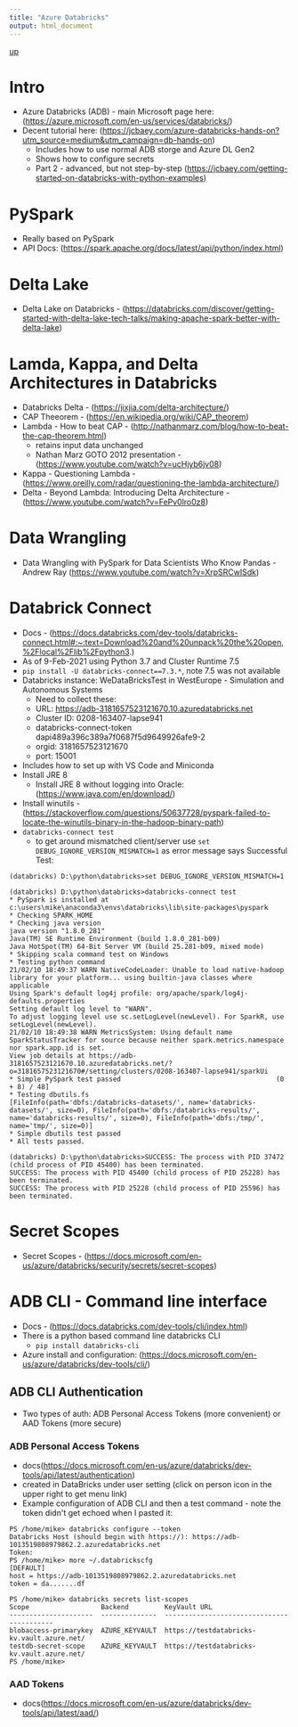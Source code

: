 ```yaml
---
title: "Azure Databricks"
output: html_document
---
```

[up](https://mikewise2718.github.io/markdowndocs/)

# Intro
- Azure Databricks (ADB) - main Microsoft page here: (https://azure.microsoft.com/en-us/services/databricks/)
- Decent tutorial here: (https://jcbaey.com/azure-databricks-hands-on?utm_source=medium&utm_campaign=db-hands-on)
  - Includes how to use normal ADB storge and Azure DL Gen2 
  - Shows how to configure secrets
  - Part 2 - advanced, but not step-by-step (https://jcbaey.com/getting-started-on-databricks-with-python-examples)

# PySpark
- Really based on PySpark
- API Docs: (https://spark.apache.org/docs/latest/api/python/index.html)


# Delta Lake
- Delta Lake on Databricks - (https://databricks.com/discover/getting-started-with-delta-lake-tech-talks/making-apache-spark-better-with-delta-lake)


# Lamda, Kappa, and Delta Architectures in Databricks
- Databricks Delta - (https://jixjia.com/delta-architecture/)
- CAP Theeorem - (https://en.wikipedia.org/wiki/CAP_theorem) 
- Lambda - How to beat CAP - (http://nathanmarz.com/blog/how-to-beat-the-cap-theorem.html)
  - retains input data unchanged
  - Nathan Marz GOTO 2012 presentation - (https://www.youtube.com/watch?v=ucHjyb6jv08)
- Kappa - Questioning Lambda - (https://www.oreilly.com/radar/questioning-the-lambda-architecture/)
- Delta - Beyond Lambda: Introducing Delta Architecture - (https://www.youtube.com/watch?v=FePv0lro0z8)


#  Data Wrangling
- Data Wrangling with PySpark for Data Scientists Who Know Pandas - Andrew Ray (https://www.youtube.com/watch?v=XrpSRCwISdk)


# Databrick Connect
- Docs - (https://docs.databricks.com/dev-tools/databricks-connect.html#:~:text=Download%20and%20unpack%20the%20open,%2Flocal%2Flib%2Fpython3.)
- As of 9-Feb-2021 using Python 3.7 and Cluster Runtime 7.5
- `pip install -U databricks-connect==7.3.*`, note 7.5 was not available
- Databricks instance: WeDataBricksTest in WestEurope - Simulation and Autonomous Systems
    - Need to collect these:
    - URL: https://adb-3181657523121670.10.azuredatabricks.net
    - Cluster ID: 0208-163407-lapse941
    - databricks-connect-token dapi489a396c389a7f0687f5d9649926afe9-2
    - orgid: 3181657523121670
    - port: 15001
- Includes how to set up with VS Code and Miniconda
- Install JRE 8
  - Install JRE  8 without logging into Oracle: (https://www.java.com/en/download/)
- Install winutils - (https://stackoverflow.com/questions/50637728/pyspark-failed-to-locate-the-winutils-binary-in-the-hadoop-binary-path)
- `databricks-connect test`
    - to get around mismatched client/server use `set DEBUG_IGNORE_VERSION_MISMATCH=1` as error message says
Successful Test:
```
(databricks) D:\python\databricks>set DEBUG_IGNORE_VERSION_MISMATCH=1

(databricks) D:\python\databricks>databricks-connect test
* PySpark is installed at c:\users\mike\anaconda3\envs\databricks\lib\site-packages\pyspark
* Checking SPARK_HOME
* Checking java version
java version "1.8.0_281"
Java(TM) SE Runtime Environment (build 1.8.0_281-b09)
Java HotSpot(TM) 64-Bit Server VM (build 25.281-b09, mixed mode)
* Skipping scala command test on Windows
* Testing python command
21/02/10 18:49:37 WARN NativeCodeLoader: Unable to load native-hadoop library for your platform... using builtin-java classes where applicable
Using Spark's default log4j profile: org/apache/spark/log4j-defaults.properties
Setting default log level to "WARN".
To adjust logging level use sc.setLogLevel(newLevel). For SparkR, use setLogLevel(newLevel).
21/02/10 18:49:38 WARN MetricsSystem: Using default name SparkStatusTracker for source because neither spark.metrics.namespace nor spark.app.id is set.
View job details at https://adb-3181657523121670.10.azuredatabricks.net/?o=3181657523121670#/setting/clusters/0208-163407-lapse941/sparkUi
* Simple PySpark test passed                                       (0 + 8) / 48]
* Testing dbutils.fs
[FileInfo(path='dbfs:/databricks-datasets/', name='databricks-datasets/', size=0), FileInfo(path='dbfs:/databricks-results/', name='databricks-results/', size=0), FileInfo(path='dbfs:/tmp/', name='tmp/', size=0)]
* Simple dbutils test passed
* All tests passed.

(databricks) D:\python\databricks>SUCCESS: The process with PID 37472 (child process of PID 45400) has been terminated.
SUCCESS: The process with PID 45400 (child process of PID 25228) has been terminated.
SUCCESS: The process with PID 25228 (child process of PID 25596) has been terminated.
```

# Secret Scopes  
- Secret Scopes - (https://docs.microsoft.com/en-us/azure/databricks/security/secrets/secret-scopes)

# ADB CLI - Command line interface
- Docs - (https://docs.databricks.com/dev-tools/cli/index.html)
- There is a python based command line databricks CLI 
  - `pip install databricks-cli`
- Azure install and configuration: (https://docs.microsoft.com/en-us/azure/databricks/dev-tools/cli/)

## ADB CLI Authentication
- Two types of auth: ADB Personal Access Tokens (more convenient) or AAD Tokens (more secure)

### ADB Personal Access Tokens 
- docs(https://docs.microsoft.com/en-us/azure/databricks/dev-tools/api/latest/authentication)
- created in DataBricks under user setting (click on person icon in the upper right to get menu link)
- Example configuration of ADB CLI and then a test command - note the token didn't get echoed when I pasted it:
```
PS /home/mike> databricks configure --token
Databricks Host (should begin with https://): https://adb-1013519808979862.2.azuredatabricks.net
Token:
PS /home/mike> more ~/.databrickscfg
[DEFAULT]
host = https://adb-1013519808979862.2.azuredatabricks.net
token = da.......df

PS /home/mike> databricks secrets list-scopes
Scope                  Backend         KeyVault URL
---------------------  --------------  ------------------------------------------
blobaccess-primarykey  AZURE_KEYVAULT  https://testdatabricks-kv.vault.azure.net/
testdb-secret-scope    AZURE_KEYVAULT  https://testdatabricks-kv.vault.azure.net/
PS /home/mike>
```

### AAD Tokens 
- docs(https://docs.microsoft.com/en-us/azure/databricks/dev-tools/api/latest/aad/)

